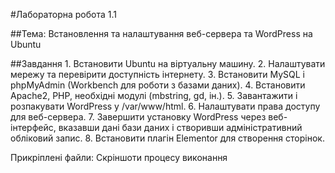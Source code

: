 #Лабораторна робота 1.1

##Тема: Встановлення та налаштування веб-сервера та WordPress на Ubuntu

##Завдання
	1.  Встановити Ubuntu на віртуальну машину.
	2.	Налаштувати мережу та перевірити доступність інтернету.
	3.	Встановити MySQL і phpMyAdmin (Workbench для роботи з базами даних).
	4.	Встановити Apache2, PHP, необхідні модулі (mbstring, gd, ін.).
	5.	Завантажити і розпакувати WordPress у /var/www/html.
	6.	Налаштувати права доступу для веб-сервера.
	7.	Завершити установку WordPress через веб-інтерфейс, вказавши дані бази даних і створивши адміністративний обліковий запис.
	8.	Встановити плагін Elementor для створення сторінок.

Прикріплені файли: Скріншоти процесу виконання
